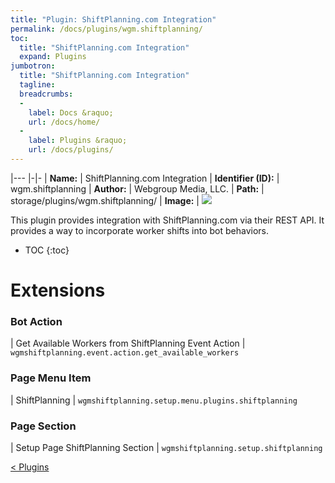```yaml
---
title: "Plugin: ShiftPlanning.com Integration"
permalink: /docs/plugins/wgm.shiftplanning/
toc:
  title: "ShiftPlanning.com Integration"
  expand: Plugins
jumbotron:
  title: "ShiftPlanning.com Integration"
  tagline: 
  breadcrumbs:
  -
    label: Docs &raquo;
    url: /docs/home/
  -
    label: Plugins &raquo;
    url: /docs/plugins/
---
```


|---
|-|-
| **Name:** | ShiftPlanning.com Integration
| **Identifier (ID):** | wgm.shiftplanning
| **Author:** | Webgroup Media, LLC.
| **Path:** | storage/plugins/wgm.shiftplanning/
| **Image:** | <img src="/assets/images/plugins/wgm.shiftplanning.png" class="screenshot">

This plugin provides integration with ShiftPlanning.com via their REST API. It provides a way to incorporate worker shifts into bot behaviors.

* TOC
{:toc}

# Extensions

### Bot Action

| Get Available Workers from ShiftPlanning Event Action | `wgmshiftplanning.event.action.get_available_workers`


### Page Menu Item

| ShiftPlanning | `wgmshiftplanning.setup.menu.plugins.shiftplanning`


### Page Section

| Setup Page ShiftPlanning Section | `wgmshiftplanning.setup.shiftplanning`


<div class="section-nav">
	<div class="left">
		<a href="/docs/plugins/#plugins" class="prev">&lt; Plugins</a>
	</div>
	<div class="right align-right">
	</div>
</div>
<div class="clear"></div>